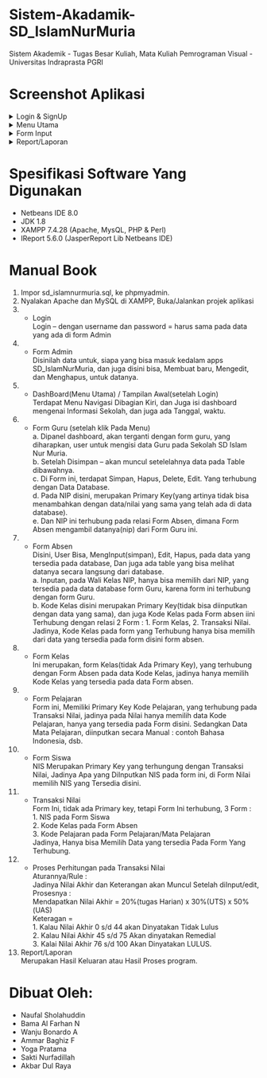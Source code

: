 # Sistem-Akadamik-SD_IslamNurMuria
Sistem Akademik - Tugas Besar Kuliah, Mata Kuliah Pemrograman Visual - Universitas Indraprasta PGRI

# Screenshot Aplikasi
<details>
  <summary>Login & SignUp</summary>
  <img src="/../main/Screenshoot/1.jpg" name="login">
  <img src="/../main/Screenshoot/2.jpg" name="login-2">
  <img src="/../main/Screenshoot/3.jpg" name="form Admin/SignUp">
</details>
<details>
  <summary>Menu Utama</summary>
  <img src="/../main/Screenshoot/4.jpg" name="menu-utama1">
  <img src="/../main/Screenshoot/5.jpg" name="menu-utama2">
</details>
<details>
  <summary>Form Input</summary>
  <img src="/../main/Screenshoot/6.jpg" name="Form-Guru">
  <img src="/../main/Screenshoot/7.jpg" name="Form-Absen">
  <img src="/../main/Screenshoot/7-2.jpg" name="Form-Absen2">
  <img src="/../main/Screenshoot/8.jpg" name="Form-Kelas">
  <img src="/../main/Screenshoot/8-2.jpg" name="Form-Kelas2">
  <img src="/../main/Screenshoot/9.jpg" name="Form-MataPelajaran">
  <img src="/../main/Screenshoot/10.jpg" name="Form-Siswa">
  <img src="/../main/Screenshoot/11.jpg" name="Form-Nilai">
  <img src="/../main/Screenshoot/11-2.jpg" name="Form-Nilai2">
</details>
<details>
  <summary>Report/Laporan</summary>
  <img src="/../main/Screenshoot/12.jpg" name="report-Guru">
  <img src="/../main/Screenshoot/13.jpg" name="report-Siswa">
  <img src="/../main/Screenshoot/14.jpg" name="repor-Absen">
  <img src="/../main/Screenshoot/15.jpg" name="report-MataPelajaran">
  <img src="/../main/Screenshoot/16.jpg" name="report-Nilai">
</details>

# Spesifikasi Software Yang Digunakan
* Netbeans IDE 8.0
* JDK 1.8
* XAMPP 7.4.28 (Apache, MysQL, PHP & Perl)
* IReport 5.6.0 (JasperReport Lib Netbeans IDE)

# Manual Book
1. Impor sd_islamnurmuria.sql, ke phpmyadmin.
2. Nyalakan Apache dan MySQL di XAMPP, Buka/Jalankan projek aplikasi
3. *	Login
<br>Login – dengan username dan password = harus sama pada data yang ada di form Admin
4. *	Form Admin
<br>Disinilah data untuk, siapa yang bisa masuk kedalam apps SD_IslamNurMuria, dan juga disini bisa, Membuat baru, Mengedit, dan Menghapus, untuk datanya.
5. *	DashBoard(Menu Utama) / Tampilan Awal(setelah Login)
<br>Terdapat Menu Navigasi Dibagian Kiri, dan Juga isi dashboard mengenai Informasi Sekolah, dan juga ada Tanggal, waktu.
6. *	Form Guru (setelah klik Pada Menu)
  <br>a.	Dipanel dashboard, akan terganti dengan form guru, yang diharapkan, user untuk mengisi data Guru pada Sekolah SD Islam Nur Muria.
  <br>b.  Setelah Disimpan – akan muncul setelelahnya data pada Table dibawahnya.
  <br>c.	Di Form ini, terdapat Simpan, Hapus, Delete, Edit. Yang terhubung dengan Data Database.
  <br>d.	Pada NIP disini, merupakan Primary Key(yang artinya tidak bisa menambahkan dengan data/nilai yang sama yang telah ada di data database).
  <br>e.	Dan NIP ini terhubung pada relasi Form Absen, dimana Form Absen mengambil datanya(nip) dari Form Guru ini.  
7. *	Form Absen
<br>Disini, User Bisa, MengInput(simpan), Edit, Hapus, pada data yang tersedia pada database, Dan juga ada table yang bisa melihat datanya secara langsung dari database. 
  <br>a.	Inputan, pada Wali Kelas NIP, hanya bisa memilih dari NIP, yang tersedia pada data database form Guru, karena form ini terhubung dengan form Guru.
  <br>b.	Kode Kelas disini merupakan Primary Key(tidak bisa diinputkan dengan data yang sama), dan juga Kode Kelas pada Form absen iini Terhubung dengan 
      relasi 2 Form : 1. Form Kelas, 2. Transaksi Nilai.
      <br>Jadinya, Kode Kelas pada form yang Terhubung hanya bisa memilih dari data yang tersedia pada form disini form absen.
8. *	Form Kelas
<br>Ini merupakan, form Kelas(tidak Ada Primary Key), yang terhubung dengan Form Absen pada data Kode Kelas, jadinya hanya memilih Kode Kelas yang tersedia pada data Form absen.
9. *	Form Pelajaran
<br>Form ini, Memiliki Primary Key Kode Pelajaran, yang terhubung pada Transaksi Nilai, jadinya pada Nilai hanya memilih data Kode Pelajaran, hanya yang tersedia pada Form disini. Sedangkan Data Mata Pelajaran, diinputkan secara Manual : contoh Bahasa Indonesia, dsb.
10. *	Form Siswa
<br>NIS Merupakan Primary Key yang terhungung dengan Transaksi Nilai, Jadinya Apa yang DiInputkan NIS pada form ini, di Form Nilai memilih NIS yang Tersedia disini.
11. *	Transaksi Nilai
<br>Form Ini, tidak ada Primary key, tetapi Form Ini terhubung, 3 Form :
  <br>1.	NIS pada Form Siswa
  <br>2.	Kode Kelas pada Form Absen
  <br>3.	Kode Pelajaran pada Form Pelajaran/Mata Pelajaran
<br>Jadinya, Hanya bisa Memilih Data yang tersedia Pada Form Yang Terhubung.
12. *	Proses Perhitungan pada Transaksi Nilai
<br>Aturannya/Rule :
<br>Jadinya Nilai Akhir dan  Keterangan  akan Muncul  Setelah diInput/edit,
<br>Prosesnya : 
<br>Mendapatkan Nilai Akhir = 20%(tugas Harian) x 30%(UTS) x 50%(UAS)
 <br>Keteragan = 
  <br>1.	Kalau Nilai Akhir 0 s/d 44 akan Dinyatakan Tidak Lulus
  <br>2.	Kalau Nilai Akhir 45 s/d 75 Akan dinyatakan Remedial
  <br>3.	Kalai Nilai Akhir 76 s/d 100 Akan Dinyatakan LULUS.
12. Report/Laporan
<br>Merupakan Hasil Keluaran atau Hasil Proses program.

# Dibuat Oleh:
* Naufal Sholahuddin
* Bama Al Farhan N
* Wanju Bonardo A
* Ammar Baghiz F
* Yoga Pratama
* Sakti Nurfadillah
* Akbar Dul Raya
